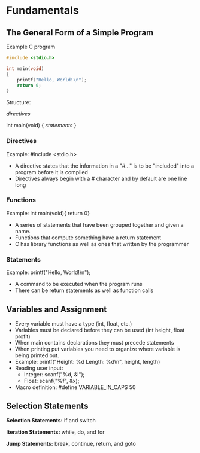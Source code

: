 # Fundamentals

## The General Form of a Simple Program

Example C program

```c
#include <stdio.h>

int main(void)
{
    printf("Hello, World!\n");
    return 0;
}
```

Structure:

*directives*

int main(void)
{
	*statements*
}

### Directives

Example: #include <stdio.h>

- A directive states that the information in a "#..." is to be "included" into a program before it is compiled
- Directives always begin with a # character and by default are one line long



### Functions

Example: int main(void){ return 0}

- A series of statements that have been grouped together and given a name.
- Functions that compute something have a return statement
- C has library functions as well as ones that written by the programmer



### Statements

Example: printf("Hello, World!\n");

- A command to be executed when the program runs
- There can be return statements as well as function calls



## Variables and Assignment

- Every variable must have a type (int, float, etc.)
- Variables must be declared before they can be used (int height, float profit)
- When main contains declarations they must precede statements
- When printing put variables you need to organize where variable is being printed out.
- Example: printf("Height: %d Length: %d\n", height, length)
- Reading user input:
  - Integer: scanf("%d, &i");
  - Float: scanf("%f", &x);
- Macro definition: #define VARIABLE_IN_CAPS 50



## Selection Statements

**Selection Statements:** if and switch 

**Iteration Statements:** while, do, and for

**Jump Statements:** break, continue, return, and goto